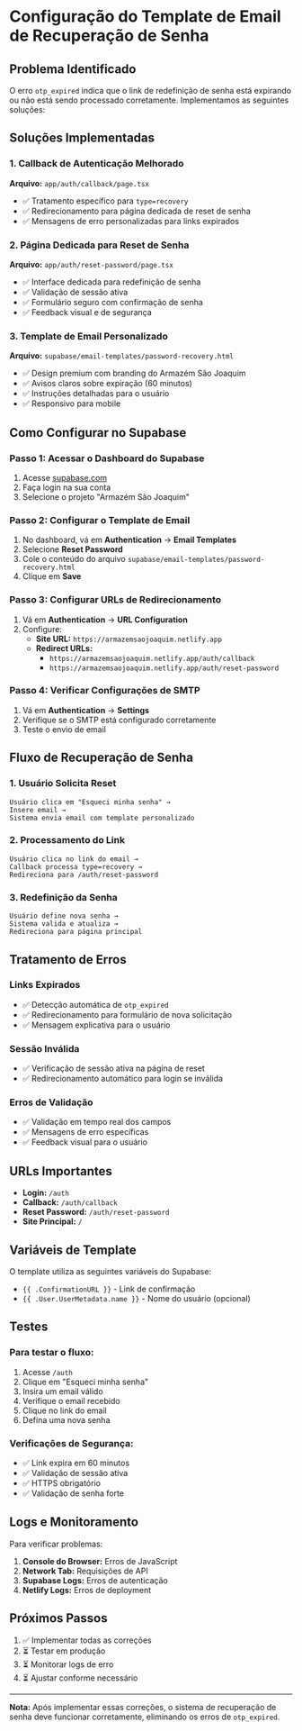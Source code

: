 # Configuração do Template de Email de Recuperação de Senha

## Problema Identificado

O erro `otp_expired` indica que o link de redefinição de senha está expirando ou não está sendo processado corretamente. Implementamos as seguintes soluções:

## Soluções Implementadas

### 1. Callback de Autenticação Melhorado

**Arquivo:** `app/auth/callback/page.tsx`

- ✅ Tratamento específico para `type=recovery`
- ✅ Redirecionamento para página dedicada de reset de senha
- ✅ Mensagens de erro personalizadas para links expirados

### 2. Página Dedicada para Reset de Senha

**Arquivo:** `app/auth/reset-password/page.tsx`

- ✅ Interface dedicada para redefinição de senha
- ✅ Validação de sessão ativa
- ✅ Formulário seguro com confirmação de senha
- ✅ Feedback visual e de segurança

### 3. Template de Email Personalizado

**Arquivo:** `supabase/email-templates/password-recovery.html`

- ✅ Design premium com branding do Armazém São Joaquim
- ✅ Avisos claros sobre expiração (60 minutos)
- ✅ Instruções detalhadas para o usuário
- ✅ Responsivo para mobile

## Como Configurar no Supabase

### Passo 1: Acessar o Dashboard do Supabase

1. Acesse [supabase.com](https://supabase.com)
2. Faça login na sua conta
3. Selecione o projeto "Armazém São Joaquim"

### Passo 2: Configurar o Template de Email

1. No dashboard, vá em **Authentication** → **Email Templates**
2. Selecione **Reset Password**
3. Cole o conteúdo do arquivo `supabase/email-templates/password-recovery.html`
4. Clique em **Save**

### Passo 3: Configurar URLs de Redirecionamento

1. Vá em **Authentication** → **URL Configuration**
2. Configure:
   - **Site URL:** `https://armazemsaojoaquim.netlify.app`
   - **Redirect URLs:** 
     - `https://armazemsaojoaquim.netlify.app/auth/callback`
     - `https://armazemsaojoaquim.netlify.app/auth/reset-password`

### Passo 4: Verificar Configurações de SMTP

1. Vá em **Authentication** → **Settings**
2. Verifique se o SMTP está configurado corretamente
3. Teste o envio de email

## Fluxo de Recuperação de Senha

### 1. Usuário Solicita Reset
```
Usuário clica em "Esqueci minha senha" → 
Insere email → 
Sistema envia email com template personalizado
```

### 2. Processamento do Link
```
Usuário clica no link do email → 
Callback processa type=recovery → 
Redireciona para /auth/reset-password
```

### 3. Redefinição da Senha
```
Usuário define nova senha → 
Sistema valida e atualiza → 
Redireciona para página principal
```

## Tratamento de Erros

### Links Expirados
- ✅ Detecção automática de `otp_expired`
- ✅ Redirecionamento para formulário de nova solicitação
- ✅ Mensagem explicativa para o usuário

### Sessão Inválida
- ✅ Verificação de sessão ativa na página de reset
- ✅ Redirecionamento automático para login se inválida

### Erros de Validação
- ✅ Validação em tempo real dos campos
- ✅ Mensagens de erro específicas
- ✅ Feedback visual para o usuário

## URLs Importantes

- **Login:** `/auth`
- **Callback:** `/auth/callback`
- **Reset Password:** `/auth/reset-password`
- **Site Principal:** `/`

## Variáveis de Template

O template utiliza as seguintes variáveis do Supabase:

- `{{ .ConfirmationURL }}` - Link de confirmação
- `{{ .User.UserMetadata.name }}` - Nome do usuário (opcional)

## Testes

### Para testar o fluxo:

1. Acesse `/auth`
2. Clique em "Esqueci minha senha"
3. Insira um email válido
4. Verifique o email recebido
5. Clique no link do email
6. Defina uma nova senha

### Verificações de Segurança:

- ✅ Link expira em 60 minutos
- ✅ Validação de sessão ativa
- ✅ HTTPS obrigatório
- ✅ Validação de senha forte

## Logs e Monitoramento

Para verificar problemas:

1. **Console do Browser:** Erros de JavaScript
2. **Network Tab:** Requisições de API
3. **Supabase Logs:** Erros de autenticação
4. **Netlify Logs:** Erros de deployment

## Próximos Passos

1. ✅ Implementar todas as correções
2. ⏳ Testar em produção
3. ⏳ Monitorar logs de erro
4. ⏳ Ajustar conforme necessário

---

**Nota:** Após implementar essas correções, o sistema de recuperação de senha deve funcionar corretamente, eliminando os erros de `otp_expired`. 